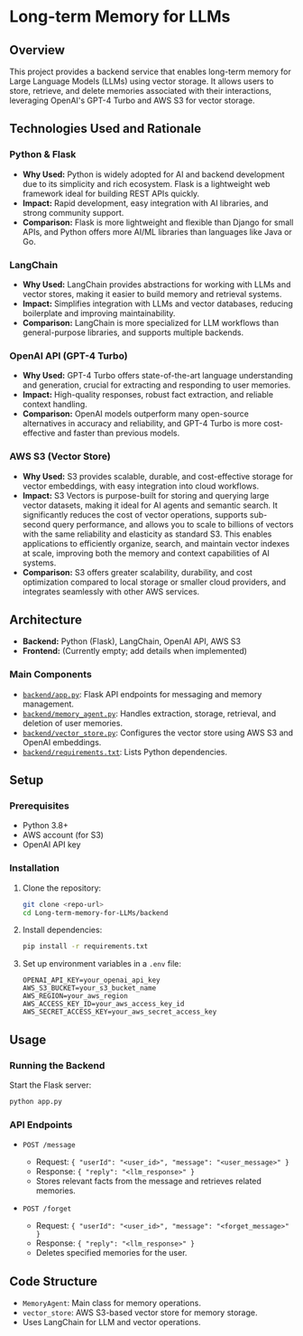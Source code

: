 # Long-term Memory for LLMs

## Overview

This project provides a backend service that enables long-term memory for Large Language Models (LLMs) using vector storage. It allows users to store, retrieve, and delete memories associated with their interactions, leveraging OpenAI's GPT-4 Turbo and AWS S3 for vector storage.

## Technologies Used and Rationale

### Python & Flask
- **Why Used:** Python is widely adopted for AI and backend development due to its simplicity and rich ecosystem. Flask is a lightweight web framework ideal for building REST APIs quickly.
- **Impact:** Rapid development, easy integration with AI libraries, and strong community support.
- **Comparison:** Flask is more lightweight and flexible than Django for small APIs, and Python offers more AI/ML libraries than languages like Java or Go.

### LangChain
- **Why Used:** LangChain provides abstractions for working with LLMs and vector stores, making it easier to build memory and retrieval systems.
- **Impact:** Simplifies integration with LLMs and vector databases, reducing boilerplate and improving maintainability.
- **Comparison:** LangChain is more specialized for LLM workflows than general-purpose libraries, and supports multiple backends.

### OpenAI API (GPT-4 Turbo)
- **Why Used:** GPT-4 Turbo offers state-of-the-art language understanding and generation, crucial for extracting and responding to user memories.
- **Impact:** High-quality responses, robust fact extraction, and reliable context handling.
- **Comparison:** OpenAI models outperform many open-source alternatives in accuracy and reliability, and GPT-4 Turbo is more cost-effective and faster than previous models.

### AWS S3 (Vector Store)
- **Why Used:** S3 provides scalable, durable, and cost-effective storage for vector embeddings, with easy integration into cloud workflows.
- **Impact:** S3 Vectors is purpose-built for storing and querying large vector datasets, making it ideal for AI agents and semantic search. It significantly reduces the cost of vector operations, supports sub-second query performance, and allows you to scale to billions of vectors with the same reliability and elasticity as standard S3. This enables applications to efficiently organize, search, and maintain vector indexes at scale, improving both the memory and context capabilities of AI systems.
- **Comparison:** S3 offers greater scalability, durability, and cost optimization compared to local storage or smaller cloud providers, and integrates seamlessly with other AWS services.

## Architecture

- **Backend:** Python (Flask), LangChain, OpenAI API, AWS S3
- **Frontend:** (Currently empty; add details when implemented)

### Main Components

- [`backend/app.py`](backend/app.py): Flask API endpoints for messaging and memory management.
- [`backend/memory_agent.py`](backend/memory_agent.py): Handles extraction, storage, retrieval, and deletion of user memories.
- [`backend/vector_store.py`](backend/vector_store.py): Configures the vector store using AWS S3 and OpenAI embeddings.
- [`backend/requirements.txt`](backend/requirements.txt): Lists Python dependencies.

## Setup

### Prerequisites

- Python 3.8+
- AWS account (for S3)
- OpenAI API key

### Installation

1. Clone the repository:
   ```bash
   git clone <repo-url>
   cd Long-term-memory-for-LLMs/backend
   ```

2. Install dependencies:
   ```bash
   pip install -r requirements.txt
   ```

3. Set up environment variables in a `.env` file:
   ```
   OPENAI_API_KEY=your_openai_api_key
   AWS_S3_BUCKET=your_s3_bucket_name
   AWS_REGION=your_aws_region
   AWS_ACCESS_KEY_ID=your_aws_access_key_id
   AWS_SECRET_ACCESS_KEY=your_aws_secret_access_key
   ```

## Usage

### Running the Backend

Start the Flask server:
```bash
python app.py
```

### API Endpoints

- `POST /message`
  - Request: `{ "userId": "<user_id>", "message": "<user_message>" }`
  - Response: `{ "reply": "<llm_response>" }`
  - Stores relevant facts from the message and retrieves related memories.

- `POST /forget`
  - Request: `{ "userId": "<user_id>", "message": "<forget_message>" }`
  - Response: `{ "reply": "<llm_response>" }`
  - Deletes specified memories for the user.

## Code Structure

- `MemoryAgent`: Main class for memory operations.
- `vector_store`: AWS S3-based vector store for memory storage.
- Uses LangChain for LLM and vector operations.